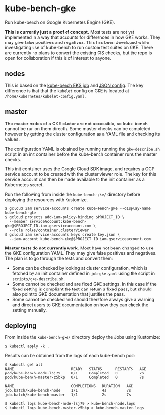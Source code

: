 # kube-bench-gke

Run kube-bench on Google Kubernetes Engine (GKE).

**This is currently just a proof of concept.** Most tests are not yet implemented in a way that accounts for differences in how GKE works. They may give false positives and negatives. This has been developed while investigating use of kube-bench to run custom test suites on GKE. There are currently no plans to convert the existing CIS checks, but the repo is open for collaboration if this is of interest to anyone.

## nodes

This is based on the [kube-bench EKS job](https://github.com/aquasecurity/kube-bench/blob/master/job-eks.yaml) and [JSON config](https://github.com/aquasecurity/kube-bench/tree/master/cfg/1.11-json). The key difference is that that the `kubelet` config on GKE is located at `/home/kubernetes/kubelet-config.yaml`.

## master

The master nodes of a GKE cluster are not accessible, so kube-bench cannot be run on them directly. Some master checks can be completed however by getting the cluster configuration as a YAML file and checking its values.

The configuration YAML is obtained by running running the `gke-describe.sh` script in an init container before the kube-bench container runs the master checks.

This init container uses the Google Cloud SDK image, and requires a GCP service account to be created with the cluster viewer role. The key for this service account can then be made available to the init container as a Kubernetes secret.

Run the following from inside the `kube-bench-gke/` directory before deploying the resources with Kustomize.

```
$ gcloud iam service-accounts create kube-bench-gke --display-name kube-bench-gke
$ gcloud projects add-iam-policy-binding $PROJECT_ID \
  --member serviceAccount:kube-bench-gke@$PROJECT_ID.iam.gserviceaccount.com \
  --role roles/container.clusterViewer
$ gcloud iam service-accounts keys create key.json \
  --iam-account kube-bench-gke@$PROJECT_ID.iam.gserviceaccount.com
```

**Master tests do not currently work.** Most have not been changed to use the GKE configuration YAML. They may give false positives and negatives. The plan is to go through the tests and convert them:

- Some can be checked by looking at cluster configuration, which is fetched by an init container defined in `job-gke.yaml` using the script in `scripts/gke-describe.sh`.
- Some cannot be checked and are fixed GKE settings. In this case if the fixed setting is compliant the test can return a fixed pass, but should also point to GKE documentation that justifies the pass.
- Some cannot be checked and should therefore always give a warning and direct users to GKE documentation on how they can check the setting manually.

## deploying

From inside the `kube-bench-gke/` directory deploy the Jobs using Kustomize:

```
$ kubectl apply -k .
```

Results can be obtained from the logs of each kube-bench pod:

```
$ kubectl get all
NAME                          READY   STATUS      RESTARTS   AGE
pod/kube-bench-node-lsj79     0/1     Completed   0          7s
pod/kube-bench-master-z5bkp   0/1     Completed   0          7s

NAME                          COMPLETIONS   DURATION   AGE
job.batch/kube-bench-node     1/1           4s         7s
job.batch/kube-bench-master   1/1           2s         7s

$ kubectl logs kube-bench-node-lsj79 > kube-bench-node.logs
$ kubectl logs kube-bench-master-z5bkp > kube-bench-master.logs
```
